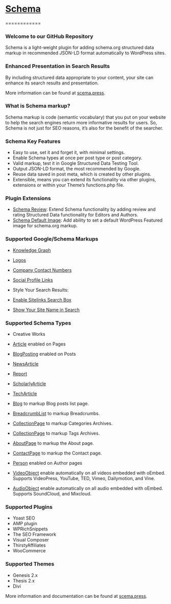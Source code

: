 # [Schema](http://schema.press) #
============

### Welcome to our GitHub Repository

Schema is a light-weight plugin for adding schema.org structured data markup in recommended JSON-LD format automatically to WordPress sites.

### Enhanced Presentation in Search Results

By including structured data appropriate to your content, your site can enhance its search results and presentation.

More information can be found at [scema.press](https://schema.press/).

### What is Schema markup?

Schema markup is code (semantic vocabulary) that you put on your website to help the search engines return more informative results for users. So, Schema is not just for SEO reasons, it’s also for the benefit of the searcher. 

### Schema Key Features 

* Easy to use, set it and forget it, with minimal settings. 
* Enable Schema types at once per post type or post category.
* Valid markup, test it in Google Structured Data Testing Tool.
* Output JSON-LD format, the most recommended by Google.
* Reuse data saved in post meta, which is created by other plugins.
* Extensible, means you can extend its functionality via other plugins, extensions or within your Theme’s functions.php file.

### Plugin Extensions 

* [Schema Review](https://wordpress.org/plugins/schema-review/): Extend Schema functionality by adding review and rating Structured Data functionality for Editors and Authors.
* [Schema Default Image](https://wordpress.org/plugins/schema-default-image/): Add ability to set a default WordPress Featured image for schema.org markup.

### Supported Google/Schema Markups

* [Knowledge Graph](https://developers.google.com/structured-data/customize/overview)
 * [Logos](https://developers.google.com/structured-data/customize/logos)
 * [Company Contact Numbers](https://developers.google.com/structured-data/customize/contact-points)
 * [Social Profile Links](https://developers.google.com/structured-data/customize/social-profiles)

* Style Your Search Results:
 * [Enable Sitelinks Search Box](https://developers.google.com/structured-data/customize/logos)
 * [Show Your Site Name in Search](https://developers.google.com/structured-data/site-name)

### Supported Schema Types
 
* Creative Works
 * [Article](https://schema.org/Article) enabled on Pages
  * [BlogPosting](https://schema.org/BlogPosting) enabled on Posts
  * [NewsArticle](https://schema.org/NewsArticle)
  * [Report](https://schema.org/Report)
  * [ScholarlyArticle](https://schema.org/ScholarlyArticle)
  * [TechArticle](https://schema.org/TechArticle)

* [Blog](https://schema.org/Blog) to markup Blog posts list page.
* [BreadcrumbList](https://schema.org/BreadcrumbList) to markup Breadcrumbs.
* [CollectionPage](https://schema.org/CollectionPage) to markup Categories Archives.
* [CollectionPage](https://schema.org/CollectionPage) to markup Tags Archives.
* [AboutPage](https://schema.org/AboutPage) to markup the About page.
* [ContactPage](https://schema.org/ContactPage) to markup the Contact page.
* [Person](https://schema.org/Person) enabled on Author pages
* [VideoObject](https://schema.org/VideoObject) enable automatically on all videos embedded with oEmbed. Supports VideoPress, YouTube, TED, Vimeo, Dailymotion, and Vine.
* [AudioObject](https://schema.org/AudioObject) enable automatically on all audio embedded with oEmbed. Supports SoundCloud, and Mixcloud.

### Supported Plugins

 * Yoast SEO
 * AMP plugin
 * WPRichSnippets
 * The SEO Framework
 * Visual Composer
 * ThirstyAffiliates
 * WooCommerce

### Supported Themes

 * Genesis 2.x 
 * Thesis 2.x
 * Divi

More information and documentation can be found at [scema.press](https://schema.press/).